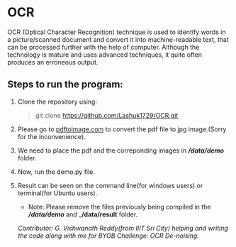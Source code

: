 # OCR
OCR (Optical Character Recognition) technique is used to identify words in a picture/scanned document and convert it into machine-readable text, that can be processed further with the help of computer. Although the technology is mature and uses advanced techniques, it quite often produces an erroneous output.

## Steps to run the program:

   1. Clone the repository using:
    
         > git clone https://github.com/Lashuk1729/OCR.git
        
2. Please go to [pdftoimage.com](https://pdftoimage.com/) to convert the pdf file to jpg image.(Sorry for the inconvenience).

3. We need to place the pdf and the correponding images in ___/data/demo___ folder.

4. Now, run the demo.py file.

5. Result can be seen on the command line(for windows users) or terminal(for Ubuntu users).

      * Note: Please remove the files previously being compiled in the ___/data/demo___ and ___/data/result__ folder.

   _Contributor: G. Vishwanath Reddy(from IIIT Sri City) helping and writing the code along with me for BYOB Challenge: OCR De-noising._ 
